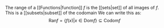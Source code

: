 The range of a [[Functions|function]] $f$ is the [[sets|set]] of all images of $f$. This is a [[subsets|subset]] of the codomain
We can write this as:
$$
\text{Ran}f=\{ f(x)|x\in \text{Dom}f \}\subseteq \text{Codom}f
$$
